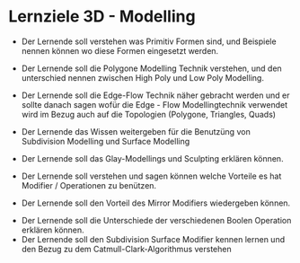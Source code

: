 # Lernziele 3D - Modelling

- Der Lernende soll verstehen was Primitiv Formen sind, und Beispiele nennen können wo diese Formen eingesetzt werden.
- Der Lernende soll die Polygone Modelling Technik verstehen, und den unterschied nennen zwischen High Poly und Low Poly Modelling.
- Der Lernende soll die Edge-Flow Technik näher gebracht werden und er sollte danach sagen wofür die Edge - Flow Modellingtechnik verwendet wird im Bezug auch auf die Topologien (Polygone, Triangles, Quads)
- Der Lernende das Wissen weitergeben für die Benutzüng von Subdivision Modelling und Surface Modelling
- Der Lernende soll das Glay-Modellings und Sculpting erklären können.

- Der Lernende soll verstehen und sagen können welche Vorteile es hat Modifier / Operationen zu benützen.
- Der Lernende soll den Vorteil des Mirror Modifiers wiedergeben können.
<!-- - Der Lernende soll den Unterschied zwischen dem Multiresolution und Subdivision Surface Modifier erklären können. -> Nur Blender ?  -->
- Der Lernende soll die Unterschiede der verschiedenen Boolen Operation erklären können.
- Der Lernende soll den Subdivision Surface Modifier kennen lernen und den Bezug zu dem Catmull-Clark-Algorithmus verstehen
